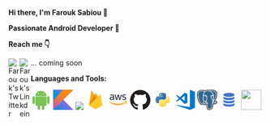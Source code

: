 **Hi there, I'm Farouk Sabiou 👋**

**Passionate Android Developer 🚀** 

**Reach me 👇**


<a href="https://twitter.com/sabiiou">
  <img align="left" alt="Farouk's Twitter" width="22px" src="https://cdn.jsdelivr.net/npm/simple-icons@v3/icons/twitter.svg" />
</a>
<a href="https://linkedin.com/in/farouksabiou">
  <img align="left" alt="Farouk's Linkdein" width="22px" src="https://cdn.jsdelivr.net/npm/simple-icons@v3/icons/linkedin.svg" />
</a>

... coming soon

**Languages and Tools:**  

<p align="left"><img height="40" weight="40" src="https://raw.githubusercontent.com/github/explore/80688e429a7d4ef2fca1e82350fe8e3517d3494d/topics/android/android.png"/> <img height="40" weight="40" src="https://raw.githubusercontent.com/github/explore/80688e429a7d4ef2fca1e82350fe8e3517d3494d/topics/kotlin/kotlin.png"/> <img height="40" weight="40" src="https://devicons.github.io/devicon/devicon.git/icons/java/java-original-wordmark.svg"/> <img height="40" weight="40" src="https://raw.githubusercontent.com/github/explore/80688e429a7d4ef2fca1e82350fe8e3517d3494d/topics/firebase/firebase.png"/> <img height="40" src="https://raw.githubusercontent.com/github/explore/fbceb94436312b6dacde68d122a5b9c7d11f9524/topics/aws/aws.png"/> <img height="40" weight="40" src="https://raw.githubusercontent.com/github/explore/89bdd9644f44d1b12180fd512b95574fe4c54617/topics/github-api/github-api.png"/> <img height="40" src="https://raw.githubusercontent.com/github/explore/80688e429a7d4ef2fca1e82350fe8e3517d3494d/topics/python/python.png"/> <img height="40" weight="40" src="https://raw.githubusercontent.com/github/explore/80688e429a7d4ef2fca1e82350fe8e3517d3494d/topics/visual-studio-code/visual-studio-code.png"/> <img height="40" weight="40" src="https://raw.githubusercontent.com/github/explore/80688e429a7d4ef2fca1e82350fe8e3517d3494d/topics/postgresql/postgresql.png"/> <img height="40" src="https://raw.githubusercontent.com/github/explore/80688e429a7d4ef2fca1e82350fe8e3517d3494d/topics/sql/sql.png"/> <img height="40" width="40" src="https://www.vectorlogo.zone/logos/google_cloud/google_cloud-icon.svg"/></p>
